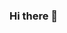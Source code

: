 ### Hi there 👋

<!--
**MerlotKodiak/MerlotKodiak** is a ✨ _special_ ✨ repository because its `README.md` (this file) appears on your GitHub profile.

- 🔭 I’m currently working on an app challange.
- 🌱 I’m currently learning Scala, HTML, and Python
- ⚡ Fun fact: I like .chess
-->
